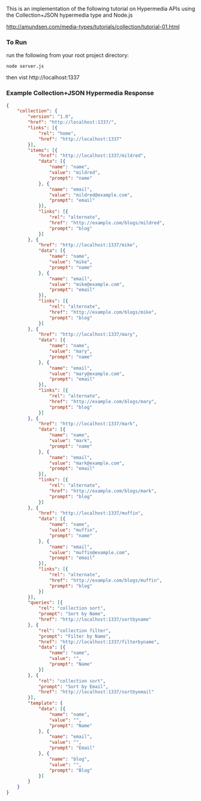 This is an implementation of the following tutorial on Hypermedia APIs using the Collection+JSON hypermedia type and Node.js

http://amundsen.com/media-types/tutorials/collection/tutorial-01.html

### To Run
run the following from your root project directory:

```node server.js```

then vist http://localhost:1337


### Example Collection+JSON Hypermedia Response
```json
{
    "collection": {
        "version": "1.0",
        "href": "http://localhost:1337/",
        "links": [{
            "rel": "home",
            "href": "http://localhost:1337"
        }],
        "items": [{
            "href": "http://localhost:1337/mildred",
            "data": [{
                "name": "name",
                "value": "mildred",
                "prompt": "name"
            }, {
                "name": "email",
                "value": "mildred@example.com",
                "prompt": "email"
            }],
            "links": [{
                "rel": "alternate",
                "href": "http://example.com/blogs/mildred",
                "prompt": "blog"
            }]
        }, {
            "href": "http://localhost:1337/mike",
            "data": [{
                "name": "name",
                "value": "mike",
                "prompt": "name"
            }, {
                "name": "email",
                "value": "mike@example.com",
                "prompt": "email"
            }],
            "links": [{
                "rel": "alternate",
                "href": "http://example.com/blogs/mike",
                "prompt": "blog"
            }]
        }, {
            "href": "http://localhost:1337/mary",
            "data": [{
                "name": "name",
                "value": "mary",
                "prompt": "name"
            }, {
                "name": "email",
                "value": "mary@example.com",
                "prompt": "email"
            }],
            "links": [{
                "rel": "alternate",
                "href": "http://example.com/blogs/mary",
                "prompt": "blog"
            }]
        }, {
            "href": "http://localhost:1337/mark",
            "data": [{
                "name": "name",
                "value": "mark",
                "prompt": "name"
            }, {
                "name": "email",
                "value": "mark@example.com",
                "prompt": "email"
            }],
            "links": [{
                "rel": "alternate",
                "href": "http://example.com/blogs/mark",
                "prompt": "blog"
            }]
        }, {
            "href": "http://localhost:1337/muffin",
            "data": [{
                "name": "name",
                "value": "muffin",
                "prompt": "name"
            }, {
                "name": "email",
                "value": "muffin@example.com",
                "prompt": "email"
            }],
            "links": [{
                "rel": "alternate",
                "href": "http://example.com/blogs/muffin",
                "prompt": "blog"
            }]
        }],
        "queries": [{
            "rel": "collection sort",
            "prompt": "Sort by Name",
            "href": "http://localhost:1337/sortbyname"
        }, {
            "rel": "collection filter",
            "prompt": "Filter by Name",
            "href": "http://localhost:1337/filterbyname",
            "data": [{
                "name": "name",
                "value": "",
                "prompt": "Name"
            }]
        }, {
            "rel": "collection sort",
            "prompt": "Sort by Email",
            "href": "http://localhost:1337/sortbyemail"
        }],
        "template": {
            "data": [{
                "name": "name",
                "value": "",
                "prompt": "Name"
            }, {
                "name": "email",
                "value": "",
                "prompt": "Email"
            }, {
                "name": "blog",
                "value": "",
                "prompt": "Blog"
            }]
        }
    }
}
```
